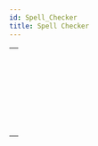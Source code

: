 ```yaml
---
id: Spell_Checker
title: Spell Checker
---
```



||
|---|
|[<!-- INCLUDE #_command_.SPELL ADD TO USER DICTIONARY.Syntax -->](../../commands-legacy/spell-add-to-user-dictionary.md)<br/>|
|[<!-- INCLUDE #_command_.SPELL CHECK TEXT.Syntax -->](../../commands-legacy/spell-check-text.md)<br/>|
|[<!-- INCLUDE #_command_.SPELL CHECKING.Syntax -->](../../commands-legacy/spell-checking.md)<br/>|
|[<!-- INCLUDE #_command_.SPELL Get current dictionary.Syntax -->](../../commands-legacy/spell-get-current-dictionary.md)<br/>|
|[<!-- INCLUDE #_command_.SPELL GET DICTIONARY LIST.Syntax -->](../../commands-legacy/spell-get-dictionary-list.md)<br/>|
|[<!-- INCLUDE #_command_.SPELL SET CURRENT DICTIONARY.Syntax -->](../../commands-legacy/spell-set-current-dictionary.md)<br/>|
